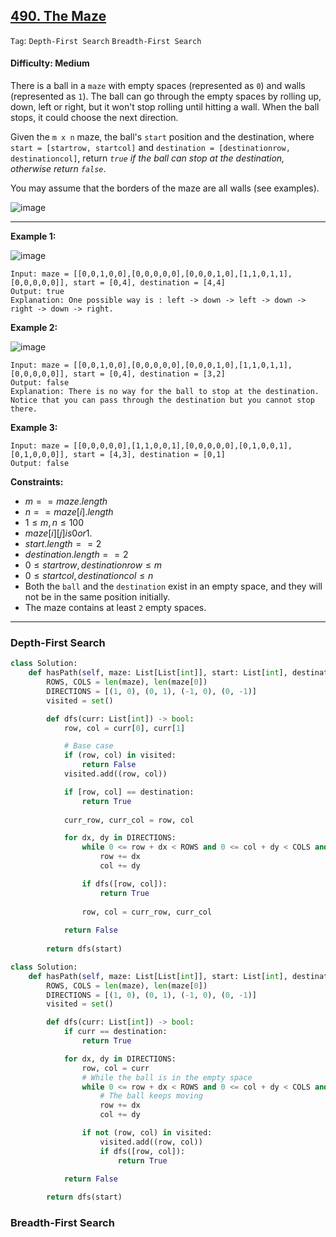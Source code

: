## [490. The Maze](https://leetcode.com/problems/the-maze/)

```Tag```: ```Depth-First Search``` ```Breadth-First Search```

#### Difficulty: Medium

There is a ball in a ```maze``` with empty spaces (represented as ```0```) and walls (represented as ```1```). The ball can go through the empty spaces by rolling up, down, left or right, but it won't stop rolling until hitting a wall. When the ball stops, it could choose the next direction.

Given the ```m x n``` maze, the ball's ```start``` position and the destination, where ```start = [startrow, startcol]``` and ```destination = [destinationrow, destinationcol]```, return _```true``` if the ball can stop at the destination, otherwise return ```false```_.

You may assume that the borders of the maze are all walls (see examples).

![image](https://github.com/quananhle/Python/assets/35042430/ed21f4cf-006f-4ff9-9db1-902c1bad57eb)

---

__Example 1:__

![image](https://assets.leetcode.com/uploads/2021/03/31/maze1-1-grid.jpg)
```
Input: maze = [[0,0,1,0,0],[0,0,0,0,0],[0,0,0,1,0],[1,1,0,1,1],[0,0,0,0,0]], start = [0,4], destination = [4,4]
Output: true
Explanation: One possible way is : left -> down -> left -> down -> right -> down -> right.
```

__Example 2:__

![image](https://assets.leetcode.com/uploads/2021/03/31/maze1-2-grid.jpg)
```
Input: maze = [[0,0,1,0,0],[0,0,0,0,0],[0,0,0,1,0],[1,1,0,1,1],[0,0,0,0,0]], start = [0,4], destination = [3,2]
Output: false
Explanation: There is no way for the ball to stop at the destination. Notice that you can pass through the destination but you cannot stop there.
```

__Example 3:__
```
Input: maze = [[0,0,0,0,0],[1,1,0,0,1],[0,0,0,0,0],[0,1,0,0,1],[0,1,0,0,0]], start = [4,3], destination = [0,1]
Output: false
```

__Constraints:__

- $m == maze.length$
- $n == maze[i].length$
- $1 \le m, n \le 100$
- $maze[i][j] is 0 or 1$.
- $start.length == 2$
- $destination.length == 2$
- $0 \le startrow, destinationrow \le m$
- $0 \le startcol, destinationcol \le n$
- Both the ```ball``` and the ```destination``` exist in an empty space, and they will not be in the same position initially.
- The maze contains at least ```2``` empty spaces.

---

### Depth-First Search

```Python
class Solution:
    def hasPath(self, maze: List[List[int]], start: List[int], destination: List[int]) -> bool:
        ROWS, COLS = len(maze), len(maze[0])
        DIRECTIONS = [(1, 0), (0, 1), (-1, 0), (0, -1)]
        visited = set()

        def dfs(curr: List[int]) -> bool:
            row, col = curr[0], curr[1]

            # Base case
            if (row, col) in visited:
                return False
            visited.add((row, col))

            if [row, col] == destination:
                return True
            
            curr_row, curr_col = row, col

            for dx, dy in DIRECTIONS:
                while 0 <= row + dx < ROWS and 0 <= col + dy < COLS and maze[row + dx][col + dy] == 0:
                    row += dx
                    col += dy

                if dfs([row, col]):
                    return True
            
                row, col = curr_row, curr_col
                
            return False
        
        return dfs(start)
```

```Python
class Solution:
    def hasPath(self, maze: List[List[int]], start: List[int], destination: List[int]) -> bool:
        ROWS, COLS = len(maze), len(maze[0])
        DIRECTIONS = [(1, 0), (0, 1), (-1, 0), (0, -1)]
        visited = set()

        def dfs(curr: List[int]) -> bool:
            if curr == destination:
                return True

            for dx, dy in DIRECTIONS:
                row, col = curr
                # While the ball is in the empty space
                while 0 <= row + dx < ROWS and 0 <= col + dy < COLS and maze[row + dx][col + dy] == 0:
                    # The ball keeps moving
                    row += dx
                    col += dy

                if not (row, col) in visited:
                    visited.add((row, col))
                    if dfs([row, col]):
                        return True

            return False
        
        return dfs(start)
```

### Breadth-First Search

```Python

```

```Python

```
